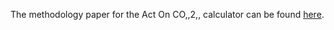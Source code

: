 The methodology paper for the Act On CO,,2,, calculator can be found
[here](http://www.decc.gov.uk/en/content/cms/what_we_do/change_energy/tackling_clima/ind_com_action/calculator/calculator.aspx).
